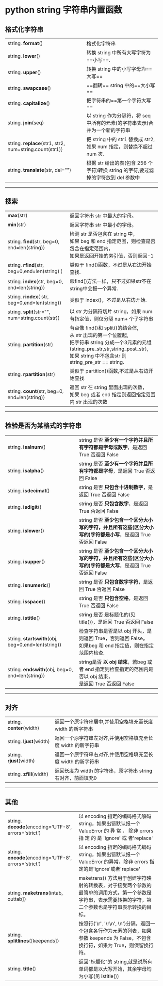 # python string 字符串内置函数
## 格式化字符串
| ||
| :------|:------|
|string.  <b>format</b>()<br>       |格式化字符串|
|string.  <b>lower</b>()<br>        |转换 string 中所有大写字符为==小写==.  
|string. <b>upper</b>()<br>         |转换 string 中的小写字母为==大写==
|string. <b>swapcase</b>()<br>      |==翻转== string 中的==大小写==
|string.  <b>capitalize</b>() <br>  |把字符串的==第一个字符大写==
|string.  <b>join</b>(seq)<br>      |以 string 作为分隔符，将 seq 中所有的元素(的字符串表示)合并为一个新的字符串
|string.  <b>replace</b>(str1, str2,  num=string.count(str1))|把 string 中的 str1 替换成 str2,如果 num 指定，则替换不超过 num 次.
|string. <b>translate</b>(str, del="")<br>    |根据 str 给出的表(包含 256 个字符)转换 string 的字符,要过滤掉的字符放到 del 参数中

---
## 搜索
| ||
| :------|:------|
|<b>max</b>(str)<br>                |返回字符串 str 中最大的字母。
|<b>min</b>(str)<br>                |返回字符串 str 中最小的字母。
|string. <b>find</b>(str, beg=0, end=len(string))<br>       |检测 str 是否包含在 string 中，<br>如果 beg 和 end 指定范围，则检查是否包含在指定范围内，<br>如果是返回开始的索引值，否则返回-1
|string. <b>rfind</b>(str, beg=0,end=len(string) )<br>      |类似于 find()函数，不过是从右边开始查找.
|string. <b>index</b>(str, beg=0, end=len(string))<br>      |跟find()方法一样，只不过如果str不在 string中会报一个异常.
|string. <b>rindex</b>( str, beg=0,end=len(string))<br>    |类似于 index()，不过是从右边开始.
|string. <b>split</b>(str="", num=string.count(str))<br>    |以 str 为分隔符切片 string，如果 num 有指定值，则仅分隔 num+ 个子字符串
|string. <b>partition</b>(str)<br>                          |有点像 find()和 split()的结合体,<br>从 str 出现的第一个位置起, <br>把字符串 string 分成一个3元素的元组(string_pre_str,str,string_post_str),<br>如果 string 中不包含str 则 string_pre_str == string.
|string. <b>rpartition</b>(str)<br>                         |类似于 partition()函数,不过是从右边开始查找
|string. <b>count</b>(str, beg=0, end=len(string))<br>      |返回 str 在 string 里面出现的次数，<br>如果 beg 或者 end 指定则返回指定范围内 str 出现的次数

---
## 检验是否为某格式的字符串
| | |
| :------|:------|
|string. <b>isalnum</b>()<br>   | string 是否 **至少有一个字符并且所有字符都是字母或数字**，是返回 True 否返回 False
|string. <b>isalpha</b>()<br>   | string 是否 **至少有一个字符并且所有字符都是字母**，是返回 True 否返回 False
|string. <b>isdecimal</b>()<br> | string 是否 **只包含十进制数字**，是返回 True 否返回 False
|string. <b>isdigit</b>()<br>   | string 是否 **只包含数字**，是返回 True 否返回 False
|string. <b>islower</b>()<br>   | string 是否 **至少包含一个区分大小写的字符，并且所有这些(区分大小写的)字符都是小写**，是返回 True 否返回 False
|string. <b>isupper</b>()<br>   | string 是否 **至少包含一个区分大小写的字符，并且所有这些(区分大小写的)字符都是大写**，是返回 True 否返回 False
|string. <b>isnumeric</b>()<br> | string 是否 **只包含数字字符**，是返回 True 否返回 False
|string. <b>isspace</b>()<br>   | string 是否 **只包含空格**，是返回 True 否返回 False
|string. <b>istitle</b>()<br>   | string 是否 是标题化的(见 title())，是返回 True 否返回 False
|string. <b>startswith</b>(obj, beg=0,end=len(string))<br>  |检查字符串是否是以 obj 开头，是则返回 True，否则返回 False。<br>如果beg 和 end 指定值，则在指定范围内检查.
|string. <b>endswith</b>(obj, beg=0, end=len(string))<br>   | string是否  **以 obj 结束**，若beg 或者 end 指定则检查指定的范围内是否以 obj 结束，<br>是返回 True 否返回 False

---
## 对齐
| ||
| :------| :------|
|string. <b>center</b>(width)<br>   |返回一个原字符串居中,并使用空格填充至长度 width 的新字符串
|string. <b>ljust</b>(width)<br>    |返回一个原字符串左对齐,并使用空格填充至长度 width 的新字符串
|string. <b>rjust</b>(width)<br>    |返回一个原字符串右对齐,并使用空格填充至长度 width 的新字符串
|string. <b>zfill</b>(width)<br>    |返回长度为 width 的字符串，原字符串 string 右对齐，前面填充0


---
## 其他
| ||
| :------|:------|
|string. <b>decode</b>(encoding='UTF-8', errors='strict')<br>    |以 encoding 指定的编码格式解码 string，如果出错默认报一个 ValueError 的 异 常 ， 除非 errors 指 定 的 是 'ignore' 或 者'replace'
|string. <b>encode</b>(encoding='UTF-8', errors='strict')<br>    |以 encoding 指定的编码格式编码 string，如果出错默认报一个ValueError 的异常，除非 errors 指定的是'ignore'或者'replace'
|string. <b>maketrans</b>(intab, outtab])<br>                   |maketrans() 方法用于创建字符映射的转换表，对于接受两个参数的最简单的调用方式，第一个参数是字符串，表示需要转换的字符，第二个参数也是字符串表示转换的目标。
|string. <b>splitlines</b>([keepends])<br>                      |按照行('\r', '\r\n', \n')分隔，返回一个包含各行作为元素的列表，如果参数 keepends 为 False，不包含换行符，如果为 True，则保留换行符。
|string. <b>title</b>()<br>         |返回"标题化"的 string,就是说所有单词都是以大写开始，其余字母均为小写(见 istitle())










